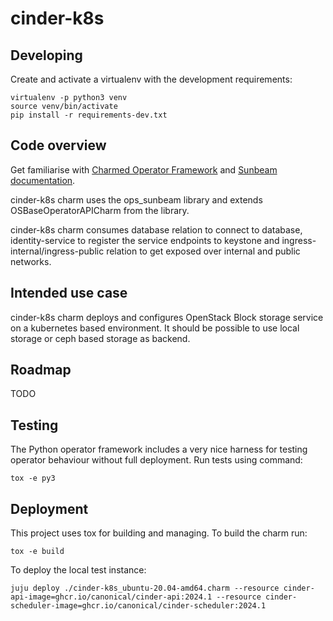 # cinder-k8s

## Developing

Create and activate a virtualenv with the development requirements:

    virtualenv -p python3 venv
    source venv/bin/activate
    pip install -r requirements-dev.txt

## Code overview

Get familiarise with [Charmed Operator Framework](https://juju.is/docs/sdk)
and [Sunbeam documentation](sunbeam-docs).

cinder-k8s charm uses the ops\_sunbeam library and extends
OSBaseOperatorAPICharm from the library.

cinder-k8s charm consumes database relation to connect to database,
identity-service to register the service endpoints to keystone
and ingress-internal/ingress-public relation to get exposed over
internal and public networks.

## Intended use case

cinder-k8s charm deploys and configures OpenStack Block storage service
on a kubernetes based environment. It should be possible to use
local storage or ceph based storage as backend.

## Roadmap

TODO

## Testing

The Python operator framework includes a very nice harness for testing
operator behaviour without full deployment. Run tests using command:

    tox -e py3

## Deployment

This project uses tox for building and managing. To build the charm
run:

    tox -e build

To deploy the local test instance:

    juju deploy ./cinder-k8s_ubuntu-20.04-amd64.charm --resource cinder-api-image=ghcr.io/canonical/cinder-api:2024.1 --resource cinder-scheduler-image=ghcr.io/canonical/cinder-scheduler:2024.1

<!-- LINKS -->

[sunbeam-docs]: https://opendev.org/openstack/charm-ops-sunbeam/src/branch/main/README.rst
